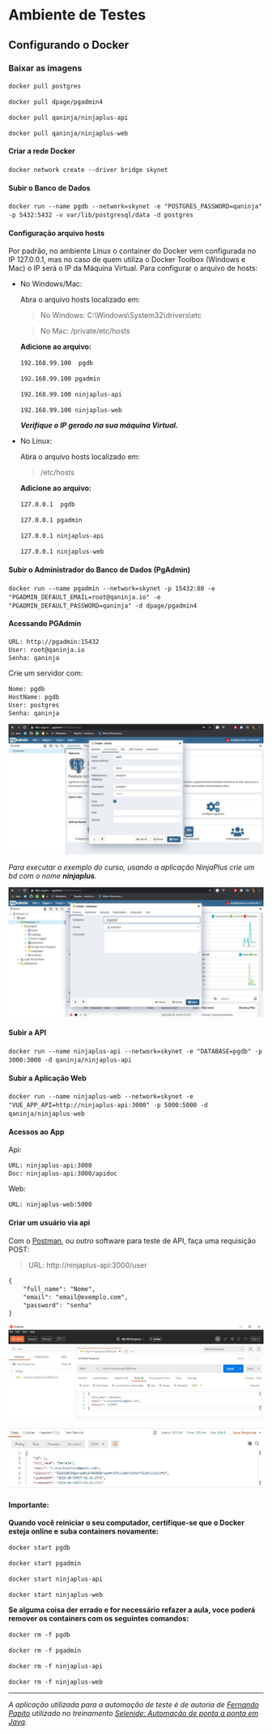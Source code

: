 # Ambiente de Testes
##  Configurando o Docker

### Baixar as imagens

``docker pull postgres``

``docker pull dpage/pgadmin4``

``docker pull qaninja/ninjaplus-api``

``docker pull qaninja/ninjaplus-web``

#### Criar a rede  Docker

``docker network create --driver bridge skynet``

#### Subir o Banco de Dados

``docker run --name pgdb --network=skynet -e "POSTGRES_PASSWORD=qaninja" -p 5432:5432 -v var/lib/postgresql/data -d postgres``

#### Configuração arquivo hosts
Por padrão, no ambiente Linux o container do Docker vem configurada no IP 127.0.0.1, mas no caso de quem utiliza o Docker Toolbox (Windows e Mac) o IP será o IP da Máquina Virtual. Para configurar o arquivo de hosts:

* No Windows/Mac:

    Abra o arquivo hosts localizado em:
    > No Windows: C:\Windows\System32\drivers\etc
    
    > No Mac: /private/etc/hosts

    **Adicione ao arquivo:**

    ``192.168.99.100  pgdb ``
    
    ``192.168.99.100 pgadmin``
    
    ``192.168.99.100 ninjaplus-api``
    
    ``192.168.99.100 ninjaplus-web``

    ***Verifique o IP gerado na sua máquina Virtual.***
    
* No Linux:

    Abra o arquivo hosts localizado em:
    > /etc/hosts

    **Adicione ao arquivo:**

    ``127.0.0.1  pgdb ``
    
    ``127.0.0.1 pgadmin``
    
    ``127.0.0.1 ninjaplus-api``
    
    ``127.0.0.1 ninjaplus-web``

#### Subir o Administrador do Banco de Dados (PgAdmin)

``docker run --name pgadmin --network=skynet -p 15432:80 -e "PGADMIN_DEFAULT_EMAIL=root@qaninja.io" -e "PGADMIN_DEFAULT_PASSWORD=qaninja" -d dpage/pgadmin4``

#### Acessando PGAdmin

    URL: http://pgadmin:15432
    User: root@qaninja.io
    Senha: qaninja

Crie um servidor com:

    Nome: pgdb
    HostName: pgdb
    User: postgres
    Senha: qaninja
    
   ![](https://github.com/felurye/selenide-study/blob/master/notes/images/criandoServidorBD.jpg)
    
*Para executar o exemplo do curso, usando a aplicação NinjaPlus crie um bd com o nome **ninjaplus**.*

   ![](https://github.com/felurye/selenide-study/blob/master/notes/images/criandoBDNinjaPlus.jpg)

#### Subir a API 

``docker run --name ninjaplus-api --network=skynet -e "DATABASE=pgdb" -p 3000:3000 -d qaninja/ninjaplus-api``

#### Subir a Aplicação Web

``docker run --name ninjaplus-web --network=skynet -e "VUE_APP_API=http://ninjaplus-api:3000" -p 5000:5000 -d qaninja/ninjaplus-web``

#### Acessos ao App

Api:
    
    URL: ninjaplus-api:3000
    Doc: ninjaplus-api:3000/apidoc

Web:
   
    URL: ninjaplus-web:5000


#### Criar um usuário via api

Com o [Postman](https://www.postman.com/downloads/), ou outro software para teste de API, faça uma requisição POST:

> URL: http://ninjaplus-api:3000/user

    {
        "full_name": "Nome",
        "email": "email@exemplo.com",
        "password": "senha"
    }
    
   ![](https://github.com/felurye/selenide-study/blob/master/notes/images/requisicaoPOSTCriandoUsuario.jpg)
   
   
   ![](https://github.com/felurye/selenide-study/blob/master/notes/images/respostaRequisicaoPOSTCriandoUsuario.jpg)
   

#### Importante:
**Quando você reiniciar o seu computador, certifique-se que o Docker esteja online e suba containers​ novamente:**

``docker start pgdb``

``docker start pgadmin``

``docker start ninjaplus-api``

``docker start ninjaplus-web``

**Se alguma coisa der errado e for necessário refazer a aula, voce poderá remover os containers com os seguintes comandos:**

``docker rm -f pgdb``

``docker rm -f pgadmin``

``docker rm -f ninjaplus-api``

``docker rm -f ninjaplus-web``

___________

*A aplicação utilizada para a automação de teste é de autoria de [Fernando Papito](https://github.com/papitoio) utilizado no treinamento [Selenide: Automação de ponta a ponta em Java](https://dojo.qaninja.com.br/curso/selenide-java/).*
